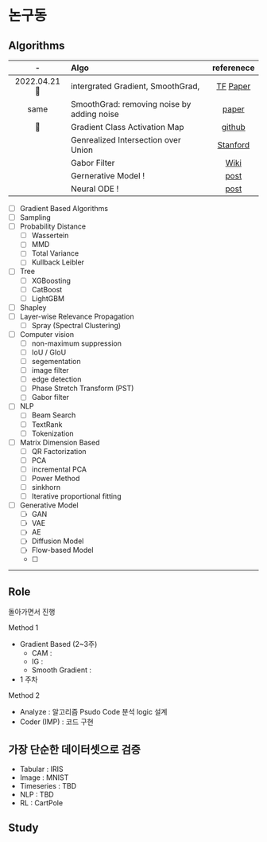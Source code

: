 # 논구동 

## Algorithms 

|-|Algo| referenece  |
|:-:|:--|:-:|
|2022.04.21 🚀|intergrated Gradient, SmoothGrad,  |[TF](https://www.tensorflow.org/tutorials/interpretability/integrated_gradients?hl=ko) [Paper](https://arxiv.org/abs/1703.01365)| 
|same | SmoothGrad: removing noise by adding noise | [paper](https://arxiv.org/abs/1706.03825)
|🚀|Gradient Class Activation Map |[github](https://github.com/jacobgil/pytorch-grad-cam)|
| |Genrealized Intersection over Union | [Stanford](https://giou.stanford.edu/)|
| |Gabor Filter | [Wiki](https://en.wikipedia.org/wiki/Gabor_filter)
| | Gernerative Model ! | [post](https://lilianweng.github.io/posts/2021-07-11-diffusion-models/)|
| | Neural ODE ! | [post]() | 


- [ ] Gradient Based Algorithms 
- [ ] Sampling
- [ ] Probability Distance  
  - [ ] Wassertein
  - [ ] MMD 
  - [ ] Total Variance
  - [ ] Kullback Leibler  
- [ ] Tree 
  - [ ] XGBoosting 
  - [ ] CatBoost 
  - [ ] LightGBM
- [ ] Shapley 
- [ ] Layer-wise Relevance Propagation 
  - [ ] Spray (Spectral Clustering)
- [ ] Computer vision 
  - [ ] non-maximum suppression
  - [ ] IoU / GIoU 
  - [ ] segementation 
  - [ ] image filter 
  - [ ] edge detection 
  - [ ] Phase Stretch Transform (PST)  
  - [ ] Gabor filter
- [ ] NLP 
  - [ ] Beam Search 
  - [ ] TextRank
  - [ ] Tokenization
- [ ] Matrix Dimension Based 
  - [ ] QR Factorization 
  - [ ] PCA 
  - [ ] incremental PCA
  - [ ] Power Method 
  - [ ] sinkhorn 
  - [ ] Iterative proportional fitting
- [ ] Generative Model 
  - [ ] GAN
  - [ ] VAE 
  - [ ] AE 
  - [ ] Diffusion Model 
  - [ ] Flow-based Model 
  - [ ] 

---
## Role 

돌아가면서 진행 

Method 1 
* Gradient Based (2~3주) 
  * CAM :  
  * IG : 
  * Smooth Gradient :
* 1 주차 


Method 2

- Analyze : 알고리즘 Psudo Code 분석 logic 설계 
- Coder (IMP) : 코드 구현

## 가장 단순한 데이터셋으로 검증 

- Tabular : IRIS 
- Image : MNIST 
- Timeseries : TBD
- NLP : TBD
- RL : CartPole 


## Study 





